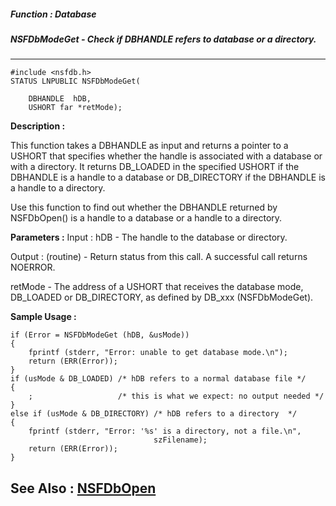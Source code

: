 ##### Function : Database
##### NSFDbModeGet - Check if DBHANDLE refers to database or a directory.
---
```
#include <nsfdb.h>
STATUS LNPUBLIC NSFDbModeGet(

	DBHANDLE  hDB,
	USHORT far *retMode);
```
**Description :**

This function takes a DBHANDLE as input and returns a pointer to a USHORT that 
specifies whether the handle is associated with a database or with a 
directory.  It returns DB_LOADED in the specified USHORT if the DBHANDLE is a 
handle to a database or DB_DIRECTORY if the DBHANDLE is a handle to a directory.

Use this function to find out whether the DBHANDLE returned by NSFDbOpen() is a 
handle to a database or a handle to a directory.

**Parameters :**
Input :
hDB  -  The handle to the database or directory.

Output :
(routine)  -  Return status from this call.  A successful call returns NOERROR.


retMode  -  The address of a USHORT that receives the database mode, DB_LOADED or DB_DIRECTORY, as defined by DB_xxx (NSFDbModeGet).


**Sample Usage :**
```
if (Error = NSFDbModeGet (hDB, &usMode))
{
    fprintf (stderr, "Error: unable to get database mode.\n");
    return (ERR(Error));
}
if (usMode & DB_LOADED) /* hDB refers to a normal database file */
{
    ;                   /* this is what we expect: no output needed */
}
else if (usMode & DB_DIRECTORY) /* hDB refers to a directory  */
{
    fprintf (stderr, "Error: '%s' is a directory, not a file.\n",
                                szFilename);
    return (ERR(Error));
}
```
**See Also :**
[NSFDbOpen](/reference/Func/NSFDbOpen)
---
